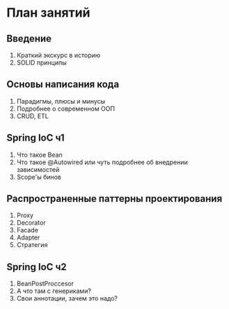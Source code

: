 # План занятий

## Введение

1. Краткий экскурс в историю
2. SOLID принципы

## Основы написания кода

1. Парадигмы, плюсы и минусы
2. Подробнее о современном ООП
3. CRUD, ETL 



## Spring IoC ч1

1. Что такое Bean
2. Что такое @Autowired или чуть подробнее об внедрении зависимостей
3. Scope'ы бинов

## Распространенные паттерны проектирования

1. Proxy
2. Decorator
3. Facade
4. Adapter
5. Стратегия


## Spring IoC ч2

1. BeanPostProccesor
2. А что там с генериками?
3. Свои аннотации, зачем это надо?

